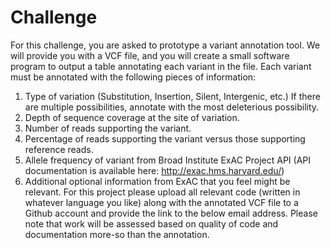 # Challenge

For this challenge, you are asked to prototype a variant annotation tool. We will provide you with
a VCF file, and you will create a small software program to output a table annotating each
variant in the file. Each variant must be annotated with the following pieces of information:
1. Type of variation (Substitution, Insertion, Silent, Intergenic, etc.) If there are multiple
possibilities, annotate with the most deleterious possibility.
2. Depth of sequence coverage at the site of variation.
3. Number of reads supporting the variant.
4. Percentage of reads supporting the variant versus those supporting reference reads.
5. Allele frequency of variant from Broad Institute ExAC Project API
(API documentation is available here: http://exac.hms.harvard.edu/)
6. Additional optional information from ExAC that you feel might be relevant.
For this project please upload all relevant code (written in whatever language you like) along
with the annotated VCF file to a Github account and provide the link to the below email address.
Please note that work will be assessed based on quality of code and documentation more-so
than the annotation.
